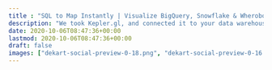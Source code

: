 ```yaml
---
title : "SQL to Map Instantly | Visualize BigQuery, Snowflake & Wherobots Data."
description: "We took Kepler.gl, and connected it to your data warehouse. Now you can type SQL and get beautiful, up-to-date maps ready to share with your team."
date: 2020-10-06T08:47:36+00:00
lastmod: 2020-10-06T08:47:36+00:00
draft: false
images: ["dekart-social-preview-0-18.png", "dekart-social-preview-0-16.png", "covid-population-density-germany-2024-03-24.png"]
---
```

